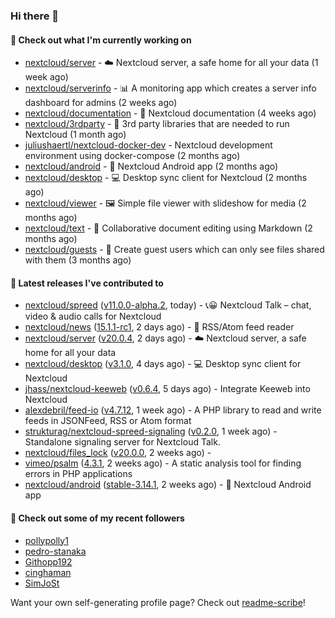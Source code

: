### Hi there 👋

#### 👷 Check out what I'm currently working on

- [nextcloud/server](https://github.com/nextcloud/server) - ☁️ Nextcloud server, a safe home for all your data (1 week ago)
- [nextcloud/serverinfo](https://github.com/nextcloud/serverinfo) - 📊 A monitoring app which creates a server info dashboard for admins (2 weeks ago)
- [nextcloud/documentation](https://github.com/nextcloud/documentation) - 📘 Nextcloud documentation (4 weeks ago)
- [nextcloud/3rdparty](https://github.com/nextcloud/3rdparty) - :battery: 3rd party libraries that are needed to run Nextcloud (1 month ago)
- [juliushaertl/nextcloud-docker-dev](https://github.com/juliushaertl/nextcloud-docker-dev) - Nextcloud development environment using docker-compose (2 months ago)
- [nextcloud/android](https://github.com/nextcloud/android) - 📱 Nextcloud Android app (2 months ago)
- [nextcloud/desktop](https://github.com/nextcloud/desktop) - 💻 Desktop sync client for Nextcloud (2 months ago)
- [nextcloud/viewer](https://github.com/nextcloud/viewer) - 🖼 Simple file viewer with slideshow for media (2 months ago)
- [nextcloud/text](https://github.com/nextcloud/text) - 📑 Collaborative document editing using Markdown (2 months ago)
- [nextcloud/guests](https://github.com/nextcloud/guests) - 🙈 Create guest users which can only see files shared with them (3 months ago)

#### 🔭 Latest releases I've contributed to

- [nextcloud/spreed](https://github.com/nextcloud/spreed) ([v11.0.0-alpha.2](https://github.com/nextcloud/spreed/releases/tag/v11.0.0-alpha.2), today) - 📞😀 Nextcloud Talk – chat, video &amp; audio calls for Nextcloud
- [nextcloud/news](https://github.com/nextcloud/news) ([15.1.1-rc1](https://github.com/nextcloud/news/releases/tag/15.1.1-rc1), 2 days ago) - :newspaper: RSS/Atom feed reader
- [nextcloud/server](https://github.com/nextcloud/server) ([v20.0.4](https://github.com/nextcloud/server/releases/tag/v20.0.4), 2 days ago) - ☁️ Nextcloud server, a safe home for all your data
- [nextcloud/desktop](https://github.com/nextcloud/desktop) ([v3.1.0](https://github.com/nextcloud/desktop/releases/tag/v3.1.0), 4 days ago) - 💻 Desktop sync client for Nextcloud
- [jhass/nextcloud-keeweb](https://github.com/jhass/nextcloud-keeweb) ([v0.6.4](https://github.com/jhass/nextcloud-keeweb/releases/tag/v0.6.4), 5 days ago) - Integrate Keeweb into Nextcloud
- [alexdebril/feed-io](https://github.com/alexdebril/feed-io) ([v4.7.12](https://github.com/alexdebril/feed-io/releases/tag/v4.7.12), 1 week ago) - A PHP library to read and write feeds in JSONFeed, RSS or Atom format
- [strukturag/nextcloud-spreed-signaling](https://github.com/strukturag/nextcloud-spreed-signaling) ([v0.2.0](https://github.com/strukturag/nextcloud-spreed-signaling/releases/tag/v0.2.0), 1 week ago) - Standalone signaling server for Nextcloud Talk.
- [nextcloud/files_lock](https://github.com/nextcloud/files_lock) ([v20.0.0](https://github.com/nextcloud/files_lock/releases/tag/v20.0.0), 2 weeks ago) - 
- [vimeo/psalm](https://github.com/vimeo/psalm) ([4.3.1](https://github.com/vimeo/psalm/releases/tag/4.3.1), 2 weeks ago) - A static analysis tool for finding errors in PHP applications
- [nextcloud/android](https://github.com/nextcloud/android) ([stable-3.14.1](https://github.com/nextcloud/android/releases/tag/stable-3.14.1), 2 weeks ago) - 📱 Nextcloud Android app

#### 👯 Check out some of my recent followers

- [pollypolly1](https://github.com/pollypolly1)
- [pedro-stanaka](https://github.com/pedro-stanaka)
- [Githopp192](https://github.com/Githopp192)
- [cinghaman](https://github.com/cinghaman)
- [SimJoSt](https://github.com/SimJoSt)

Want your own self-generating profile page? Check out [readme-scribe](https://github.com/muesli/readme-scribe)!
